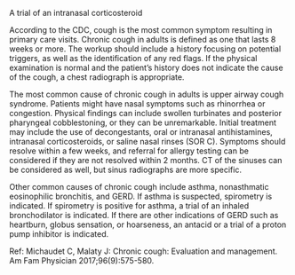 A trial of an intranasal corticosteroid

According to the CDC, cough is the most common symptom resulting in primary care visits. Chronic cough in adults is defined as one that lasts 8 weeks or more. The workup should include a history focusing on potential triggers, as well as the identification of any red flags. If the physical examination is normal and the patient’s history does not indicate the cause of the cough, a chest radiograph is appropriate.

The most common cause of chronic cough in adults is upper airway cough syndrome. Patients might have nasal symptoms such as rhinorrhea or congestion. Physical findings can include swollen turbinates and posterior pharyngeal cobblestoning, or they can be unremarkable. Initial treatment may include the use of decongestants, oral or intranasal antihistamines, intranasal corticosteroids, or saline nasal rinses (SOR C). Symptoms should resolve within a few weeks, and referral for allergy testing can be considered if they are not resolved within 2 months. CT of the sinuses can be considered as well, but sinus radiographs are more specific.

Other common causes of chronic cough include asthma, nonasthmatic eosinophilic bronchitis, and GERD. If asthma is suspected, spirometry is indicated. If spirometry is positive for asthma, a trial of an inhaled bronchodilator is indicated. If there are other indications of GERD such as heartburn, globus sensation, or hoarseness, an antacid or a trial of a proton pump inhibitor is indicated.

Ref: Michaudet C, Malaty J: Chronic cough: Evaluation and management. Am Fam Physician 2017;96(9):575-580.